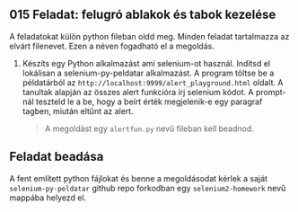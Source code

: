 ## 015 Feladat: felugró ablakok és tabok kezelése

A feladatokat külön python fileban oldd meg. Minden feladat tartalmazza az elvárt filenevet. Ezen a néven fogadható el a megoldás.

1) Készíts egy Python alkalmazást ami selenium-ot használ. Indítsd el lokálisan a selenium-py-peldatar alkalmazást. A program töltse be a példatárból az `http://localhost:9999/alert_playground.html` oldalt. A tanultak alapján az összes alert funkcióra írj selenium kódot. A prompt-nál teszteld le a be, hogy a beírt érték megjelenik-e egy paragraf tagben, miután eltűnt az alert.
    > A megoldást egy `alertfun.py` nevű fileban kell beadnod.

## Feladat beadása
A fent említett python fájlokat és benne a megoldásodat kérlek a saját `selenium-py-peldatar` github repo forkodban egy `selenium2-homework` nevű mappába helyezd el.
